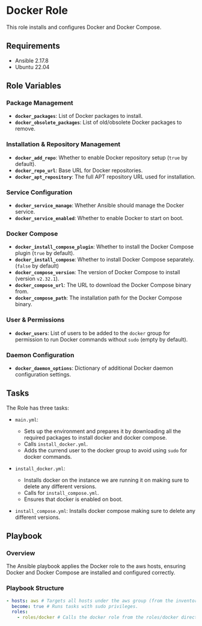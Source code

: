 # Docker Role

This role installs and configures Docker and Docker Compose.

## Requirements

- Ansible 2.17.8
- Ubuntu 22.04

## Role Variables

### Package Management

- **`docker_packages`**: List of Docker packages to install.
- **`docker_obsolete_packages`**: List of old/obsolete Docker packages to remove.

### Installation & Repository Management

- **`docker_add_repo`**: Whether to enable Docker repository setup (`true` by default).
- **`docker_repo_url`**: Base URL for Docker repositories.
- **`docker_apt_repository`**: The full APT repository URL used for installation.

### Service Configuration

- **`docker_service_manage`**: Whether Ansible should manage the Docker service.  
- **`docker_service_enabled`**: Whether to enable Docker to start on boot.  

### Docker Compose

- **`docker_install_compose_plugin`**: Whether to install the Docker Compose plugin (`true` by default).
- **`docker_install_compose`**: Whether to install Docker Compose separately.(`false` by default)
- **`docker_compose_version`**: The version of Docker Compose to install (version `v2.32.1`).
- **`docker_compose_url`**: The URL to download the Docker Compose binary from.
- **`docker_compose_path`**: The installation path for the Docker Compose binary.

### User & Permissions

- **`docker_users`**: List of users to be added to the `docker` group for permission to run Docker commands without `sudo` (empty by default).

### Daemon Configuration

- **`docker_daemon_options`**: Dictionary of additional Docker daemon configuration settings.

## Tasks

The Role has three tasks:

- `main.yml`:
  - Sets up the environment and prepares it by downloading all the required packages to install docker and docker compose.
  - Calls `install_docker.yml`.
  - Adds the currend user to the docker group to avoid using `sudo` for docker commands.

- `install_docker.yml`:
  - Installs docker on the instance we are running it on making sure to delete any different versions.
  - Calls for `install_compose.yml`.
  - Ensures that docker is enabled on boot.

- `install_compose.yml`: Installs docker compose making sure to delete any different versions.

## Playbook

### Overview

The Ansible playbook applies the Docker role to the aws hosts, ensuring Docker and Docker Compose are installed and configured correctly.

### Playbook Structure

```yaml
- hosts: aws # Targets all hosts under the aws group (from the inventory file).
  become: true # Runs tasks with sudo privileges.
  roles:
    - roles/docker # Calls the docker role from the roles/docker directory.
```

